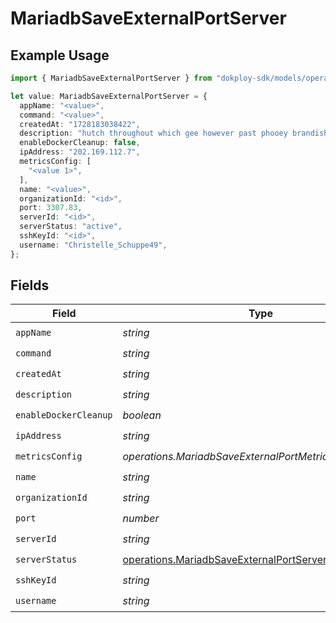 # MariadbSaveExternalPortServer

## Example Usage

```typescript
import { MariadbSaveExternalPortServer } from "dokploy-sdk/models/operations";

let value: MariadbSaveExternalPortServer = {
  appName: "<value>",
  command: "<value>",
  createdAt: "1728183038422",
  description: "hutch throughout which gee however past phooey brandish",
  enableDockerCleanup: false,
  ipAddress: "202.169.112.7",
  metricsConfig: [
    "<value 1>",
  ],
  name: "<value>",
  organizationId: "<id>",
  port: 3307.83,
  serverId: "<id>",
  serverStatus: "active",
  sshKeyId: "<id>",
  username: "Christelle_Schuppe49",
};
```

## Fields

| Field                                                                                                            | Type                                                                                                             | Required                                                                                                         | Description                                                                                                      |
| ---------------------------------------------------------------------------------------------------------------- | ---------------------------------------------------------------------------------------------------------------- | ---------------------------------------------------------------------------------------------------------------- | ---------------------------------------------------------------------------------------------------------------- |
| `appName`                                                                                                        | *string*                                                                                                         | :heavy_check_mark:                                                                                               | N/A                                                                                                              |
| `command`                                                                                                        | *string*                                                                                                         | :heavy_check_mark:                                                                                               | N/A                                                                                                              |
| `createdAt`                                                                                                      | *string*                                                                                                         | :heavy_check_mark:                                                                                               | N/A                                                                                                              |
| `description`                                                                                                    | *string*                                                                                                         | :heavy_check_mark:                                                                                               | N/A                                                                                                              |
| `enableDockerCleanup`                                                                                            | *boolean*                                                                                                        | :heavy_check_mark:                                                                                               | N/A                                                                                                              |
| `ipAddress`                                                                                                      | *string*                                                                                                         | :heavy_check_mark:                                                                                               | N/A                                                                                                              |
| `metricsConfig`                                                                                                  | *operations.MariadbSaveExternalPortMetricsConfigUnion2*                                                          | :heavy_check_mark:                                                                                               | N/A                                                                                                              |
| `name`                                                                                                           | *string*                                                                                                         | :heavy_check_mark:                                                                                               | N/A                                                                                                              |
| `organizationId`                                                                                                 | *string*                                                                                                         | :heavy_check_mark:                                                                                               | N/A                                                                                                              |
| `port`                                                                                                           | *number*                                                                                                         | :heavy_check_mark:                                                                                               | N/A                                                                                                              |
| `serverId`                                                                                                       | *string*                                                                                                         | :heavy_check_mark:                                                                                               | N/A                                                                                                              |
| `serverStatus`                                                                                                   | [operations.MariadbSaveExternalPortServerStatus](../../models/operations/mariadbsaveexternalportserverstatus.md) | :heavy_check_mark:                                                                                               | N/A                                                                                                              |
| `sshKeyId`                                                                                                       | *string*                                                                                                         | :heavy_check_mark:                                                                                               | N/A                                                                                                              |
| `username`                                                                                                       | *string*                                                                                                         | :heavy_check_mark:                                                                                               | N/A                                                                                                              |